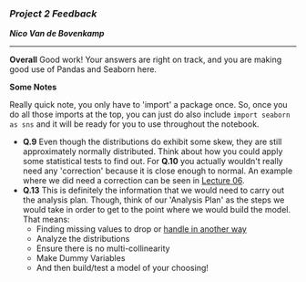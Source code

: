 ### ***Project 2 Feedback***

***Nico Van de Bovenkamp***
***

**Overall** Good work! Your answers are right on track, and you are making good use of Pandas and Seaborn here.

**Some Notes**

Really quick note, you only have to 'import' a package once. So, once you do all those imports at the top, you can just do also include
`import seaborn as sns` and it will be ready for you to use throughout the notebook.

* **Q.9** Even though the distributions do exhibit some skew, they are still approximately normally distributed. Think about how you could apply some statistical tests to find out. For **Q.10** you actually wouldn't really need any 'correction' because it is close enough to normal. An example where we did need a correction can be seen in [Lecture 06](https://github.com/ga-students/DAT-NYC-1.17/blob/master/classes/lesson-06/code/solution-code-6.ipynb).
* **Q.13** This is definitely the information that we would need to carry out the analysis plan. Though, think of our 'Analysis Plan' as the steps we would take in order to get to the point where we would build the model. That means:
    * Finding missing values to drop or [handle in another way](http://chrisalbon.com/python/pandas_missing_data.html)
    * Analyze the distributions
    * Ensure there is no multi-collinearity
    * Make Dummy Variables
    * And then build/test a model of your choosing!

